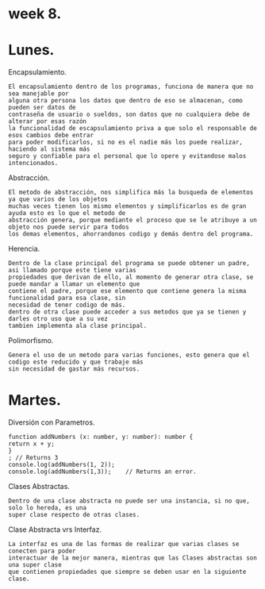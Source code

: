 # week 8.
# Lunes.

Encapsulamiento.
    
    El encapsulamiento dentro de los programas, funciona de manera que no sea manejable por
    alguna otra persona los datos que dentro de eso se almacenan, como pueden ser datos de 
    contraseña de usuario o sueldos, son datos que no cualquiera debe de alterar por esas razón
    la funcionalidad de escapsulamiento priva a que solo el responsable de esos cambios debe entrar
    para poder modificarlos, si no es el nadie más los puede realizar, haciendo al sistema más
    seguro y confiable para el personal que lo opere y evitandose malos intencionados.

Abstracción.

    El metodo de abstracción, nos simplifica más la busqueda de elementos ya que varios de los objetos
    muchas veces tienen los mismo elementos y simplificarlos es de gran ayuda esto es lo que el metodo de
    abstracción genera, porque mediante el proceso que se le atribuye a un objeto nos puede servir para todos
    los demas elementos, ahorrandonos codigo y demás dentro del programa.

Herencia.

    Dentro de la clase principal del programa se puede obtener un padre, asi llamado porque este tiene varias
    propiedades que derivan de ello, al momento de generar otra clase, se puede mandar a llamar un elemento que
    contiene el padre, porque ese elemento que contiene genera la misma funcionalidad para esa clase, sin 
    necesidad de tener codigo de más.
    dentro de otra clase puede acceder a sus metodos que ya se tienen y darles otro uso que a su vez
    tambien implementa ala clase principal.

Polimorfismo.

    Genera el uso de un metodo para varias funciones, esto genera que el codigo este reducido y que trabaje más
    sin necesidad de gastar más recursos.

# Martes.

Diversión con Parametros.

    function addNumbers (x: number, y: number): number {
    return x + y;
    }
    ; // Returns 3
    console.log(addNumbers(1, 2));
    console.log(addNumbers(1,3));    // Returns an error. 

Clases Abstractas.

    Dentro de una clase abstracta no puede ser una instancia, si no que, solo lo hereda, es una
    super clase respecto de otras clases.

Clase Abstracta vrs Interfaz.

    La interfaz es una de las formas de realizar que varias clases se conecten para poder
    interactuar de la mejor manera, mientras que las Clases abstractas son una super clase
    que contienen propiedades que siempre se deben usar en la siguiente clase.

